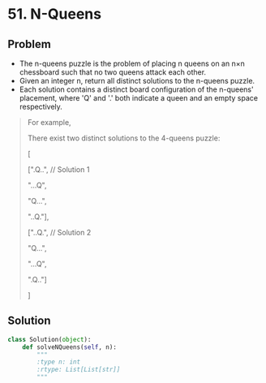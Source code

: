 # 51. N-Queens

## Problem
- The n-queens puzzle is the problem of placing n queens on an n×n chessboard such that no two queens attack each other.
- Given an integer n, return all distinct solutions to the n-queens puzzle.
- Each solution contains a distinct board configuration of the n-queens' placement, where 'Q' and '.' both indicate a queen and an empty space respectively.

> For example,
> 
> There exist two distinct solutions to the 4-queens puzzle:
> 
> [
> 
>  [".Q..",  // Solution 1
>  
>   "...Q",
>   
>   "Q...",
>   
>   "..Q."],
> 
>  ["..Q.",  // Solution 2
>  
>   "Q...",
>   
>   "...Q",
>   
>   ".Q.."]
>   
> ]

## Solution
```python
class Solution(object):
    def solveNQueens(self, n):
        """
        :type n: int
        :rtype: List[List[str]]
        """
```

